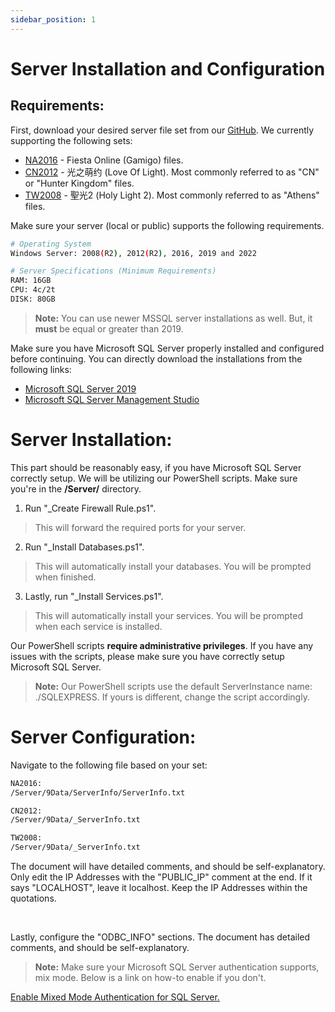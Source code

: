 ```yaml
---
sidebar_position: 1
---
```


# Server Installation and Configuration

## Requirements:

First, download your desired server file set from our [GitHub](https://github.com/FiestaHeroes/). We currently supporting the following sets:
* [NA2016](https://github.com/FiestaHeroes/NA2016/) - Fiesta Online (Gamigo) files.
* [CN2012](https://github.com/FiestaHeroes/CN2012/) - 光之萌约 (Love Of Light). Most commonly referred to as "CN" or "Hunter Kingdom" files.
* [TW2008](https://github.com/FiestaHeroes/TW2008/) - 聖光2 (Holy Light 2). Most commonly referred to as "Athens" files.

Make sure your server (local or public) supports the following requirements.
```bash
# Operating System
Windows Server: 2008(R2), 2012(R2), 2016, 2019 and 2022

# Server Specifications (Minimum Requirements)
RAM: 16GB
CPU: 4c/2t
DISK: 80GB
```

> **Note:**
> You can use newer MSSQL server installations as well. But, it **must** be equal or greater than 2019.

Make sure you have Microsoft SQL Server properly installed and configured before continuing. You can directly download the installations from the following links:
*	[Microsoft SQL Server 2019](https://go.microsoft.com/fwlink/p/?linkid=866658)
*	[Microsoft SQL Server Management Studio](https://aka.ms/ssmsfullsetup)

# Server Installation:
This part should be reasonably easy, if you have Microsoft SQL Server correctly setup. We will be utilizing our PowerShell scripts. Make sure you're in the **/Server/** directory.
1. Run "_Create Firewall Rule.ps1".
> This will forward the required ports for your server.

2. Run "_Install Databases.ps1".
> This will automatically install your databases. You will be prompted when finished.

3. Lastly, run "_Install Services.ps1".
> This will automatically install your services. You will be prompted when each service is installed.

Our PowerShell scripts **require administrative privileges**. If you have any issues with the scripts, please make sure you have correctly setup Microsoft SQL Server.
> **Note:**
> Our PowerShell scripts use the default ServerInstance name: ./SQLEXPRESS. If yours is different, change the script accordingly.

# Server Configuration:

Navigate to the following file based on your set:
```bash
NA2016:
/Server/9Data/ServerInfo/ServerInfo.txt

CN2012:
/Server/9Data/_ServerInfo.txt

TW2008:
/Server/9Data/_ServerInfo.txt
```
The document will have detailed comments, and should be self-explanatory. Only edit the IP Addresses with the "PUBLIC_IP" comment at the end. If it says "LOCALHOST", leave it localhost. Keep the IP Addresses within the quotations.

<br>

Lastly, configure the "ODBC_INFO" sections. The document has detailed comments, and should be self-explanatory.
> **Note:**
> Make sure your Microsoft SQL Server authentication supports, mix mode. Below is a link on how-to enable if you don't.


[Enable Mixed Mode Authentication for SQL Server.](https://trbonet.com/kb/enable-mixed-mode-authentication-for-sql-server/)

